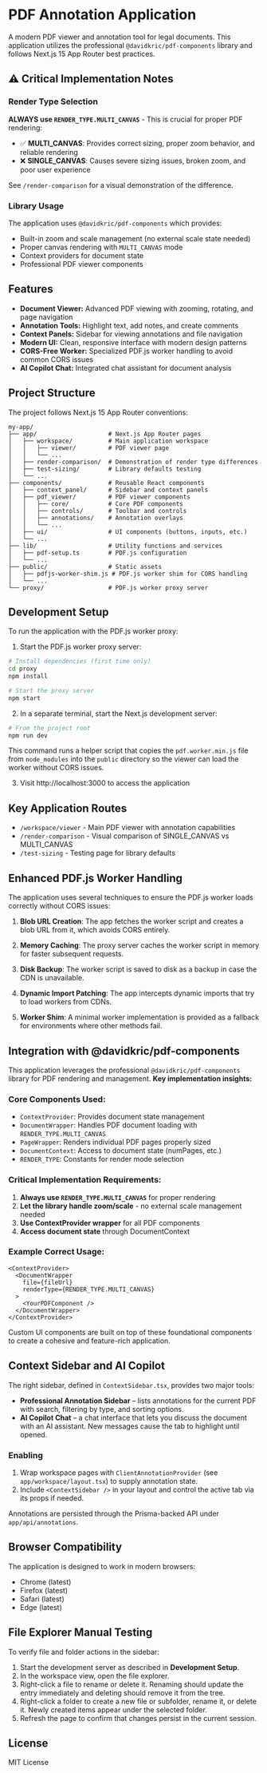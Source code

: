 # PDF Annotation Application

A modern PDF viewer and annotation tool for legal documents. This application utilizes the professional `@davidkric/pdf-components` library and follows Next.js 15 App Router best practices.

## ⚠️ Critical Implementation Notes

### Render Type Selection
**ALWAYS use `RENDER_TYPE.MULTI_CANVAS`** - This is crucial for proper PDF rendering:

- ✅ **MULTI_CANVAS**: Provides correct sizing, proper zoom behavior, and reliable rendering
- ❌ **SINGLE_CANVAS**: Causes severe sizing issues, broken zoom, and poor user experience

See `/render-comparison` for a visual demonstration of the difference.

### Library Usage
The application uses `@davidkric/pdf-components` which provides:
- Built-in zoom and scale management (no external scale state needed)
- Proper canvas rendering with `MULTI_CANVAS` mode
- Context providers for document state
- Professional PDF viewer components

## Features

- **Document Viewer:** Advanced PDF viewing with zooming, rotating, and page navigation
- **Annotation Tools:** Highlight text, add notes, and create comments
- **Context Panels:** Sidebar for viewing annotations and file navigation
- **Modern UI:** Clean, responsive interface with modern design patterns
- **CORS-Free Worker:** Specialized PDF.js worker handling to avoid common CORS issues
- **AI Copilot Chat:** Integrated chat assistant for document analysis

## Project Structure

The project follows Next.js 15 App Router conventions:

```
my-app/
├── app/                    # Next.js App Router pages
│   ├── workspace/          # Main application workspace
│   │   ├── viewer/         # PDF viewer page
│   │   └── ...
│   ├── render-comparison/  # Demonstration of render type differences
│   ├── test-sizing/        # Library defaults testing
│   └── ...
├── components/             # Reusable React components
│   ├── context_panel/      # Sidebar and context panels
│   ├── pdf_viewer/         # PDF viewer components
│   │   ├── core/           # Core PDF components
│   │   ├── controls/       # Toolbar and controls
│   │   ├── annotations/    # Annotation overlays
│   │   └── ...
│   ├── ui/                 # UI components (buttons, inputs, etc.)
│   └── ...
├── lib/                    # Utility functions and services
│   ├── pdf-setup.ts        # PDF.js configuration
│   └── ...
├── public/                 # Static assets
│   ├── pdfjs-worker-shim.js # PDF.js worker shim for CORS handling
│   └── ...
└── proxy/                  # PDF.js worker proxy server
```

## Development Setup

To run the application with the PDF.js worker proxy:

1. Start the PDF.js worker proxy server:

```bash
# Install dependencies (first time only)
cd proxy
npm install

# Start the proxy server
npm start
```

2. In a separate terminal, start the Next.js development server:

```bash
# From the project root
npm run dev
```
This command runs a helper script that copies the `pdf.worker.min.js` file from
`node_modules` into the `public` directory so the viewer can load the worker
without CORS issues.

3. Visit http://localhost:3000 to access the application

## Key Application Routes

- `/workspace/viewer` - Main PDF viewer with annotation capabilities
- `/render-comparison` - Visual comparison of SINGLE_CANVAS vs MULTI_CANVAS
- `/test-sizing` - Testing page for library defaults

## Enhanced PDF.js Worker Handling

The application uses several techniques to ensure the PDF.js worker loads correctly without CORS issues:

1. **Blob URL Creation**: The app fetches the worker script and creates a blob URL from it, which avoids CORS entirely.

2. **Memory Caching**: The proxy server caches the worker script in memory for faster subsequent requests.

3. **Disk Backup**: The worker script is saved to disk as a backup in case the CDN is unavailable.

4. **Dynamic Import Patching**: The app intercepts dynamic imports that try to load workers from CDNs.

5. **Worker Shim**: A minimal worker implementation is provided as a fallback for environments where other methods fail.

## Integration with @davidkric/pdf-components

This application leverages the professional `@davidkric/pdf-components` library for PDF rendering and management. **Key implementation insights:**

### Core Components Used:
- `ContextProvider`: Provides document state management
- `DocumentWrapper`: Handles PDF document loading with `RENDER_TYPE.MULTI_CANVAS`
- `PageWrapper`: Renders individual PDF pages properly sized
- `DocumentContext`: Access to document state (numPages, etc.)
- `RENDER_TYPE`: Constants for render mode selection

### Critical Implementation Requirements:
1. **Always use `RENDER_TYPE.MULTI_CANVAS`** for proper rendering
2. **Let the library handle zoom/scale** - no external scale management needed
3. **Use ContextProvider wrapper** for all PDF components
4. **Access document state** through DocumentContext

### Example Correct Usage:
```tsx
<ContextProvider>
  <DocumentWrapper 
    file={fileUrl}
    renderType={RENDER_TYPE.MULTI_CANVAS}
  >
    <YourPDFComponent />
  </DocumentWrapper>
</ContextProvider>
```

Custom UI components are built on top of these foundational components to create a cohesive and feature-rich application.

## Context Sidebar and AI Copilot

The right sidebar, defined in `ContextSidebar.tsx`, provides two major tools:

- **Professional Annotation Sidebar** – lists annotations for the current PDF with search, filtering by type, and sorting options.
- **AI Copilot Chat** – a chat interface that lets you discuss the document with an AI assistant. New messages cause the tab to highlight until opened.

### Enabling

1. Wrap workspace pages with `ClientAnnotationProvider` (see `app/workspace/layout.tsx`) to supply annotation state.
2. Include `<ContextSidebar />` in your layout and control the active tab via its props if needed.

Annotations are persisted through the Prisma-backed API under `app/api/annotations`.

## Browser Compatibility

The application is designed to work in modern browsers:
- Chrome (latest)
- Firefox (latest)
- Safari (latest)
- Edge (latest)

## File Explorer Manual Testing

To verify file and folder actions in the sidebar:

1. Start the development server as described in **Development Setup**.
2. In the workspace view, open the file explorer.
3. Right-click a file to rename or delete it. Renaming should update the entry immediately and deleting should remove it from the tree.
4. Right-click a folder to create a new file or subfolder, rename it, or delete it. Newly created items appear under the selected folder.
5. Refresh the page to confirm that changes persist in the current session.

## License

MIT License






